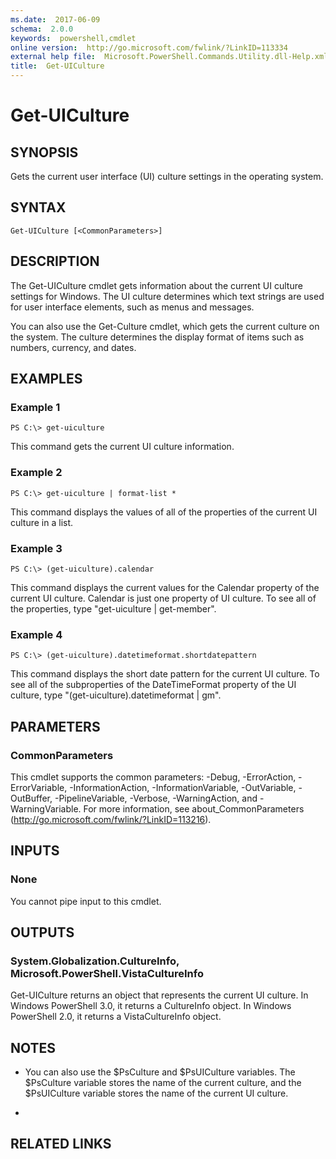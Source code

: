 ```yaml
---
ms.date:  2017-06-09
schema:  2.0.0
keywords:  powershell,cmdlet
online version:  http://go.microsoft.com/fwlink/?LinkID=113334
external help file:  Microsoft.PowerShell.Commands.Utility.dll-Help.xml
title:  Get-UICulture
---
```


# Get-UICulture
## SYNOPSIS
Gets the current user interface (UI) culture settings in the operating system.
## SYNTAX

```
Get-UICulture [<CommonParameters>]
```

## DESCRIPTION
The Get-UICulture cmdlet gets information about the current UI culture settings for Windows.
The UI culture determines which text strings are used for user interface elements, such as menus and messages.

You can also use the Get-Culture cmdlet, which gets the current culture on the system.
The culture determines the display format of items such as numbers, currency, and dates.
## EXAMPLES

### Example 1
```
PS C:\> get-uiculture
```

This command gets the current UI culture information.
### Example 2
```
PS C:\> get-uiculture | format-list *
```

This command displays the values of all of the properties of the current UI culture in a list.
### Example 3
```
PS C:\> (get-uiculture).calendar
```

This command displays the current values for the Calendar property of the current UI culture.
Calendar is just one property of UI culture.
To see all of the properties, type "get-uiculture | get-member".
### Example 4
```
PS C:\> (get-uiculture).datetimeformat.shortdatepattern
```

This command displays the short date pattern for the current UI culture.
To see all of the subproperties of the DateTimeFormat property of the UI culture, type "(get-uiculture).datetimeformat | gm".
## PARAMETERS

### CommonParameters
This cmdlet supports the common parameters: -Debug, -ErrorAction, -ErrorVariable, -InformationAction, -InformationVariable, -OutVariable, -OutBuffer, -PipelineVariable, -Verbose, -WarningAction, and -WarningVariable. For more information, see about_CommonParameters (http://go.microsoft.com/fwlink/?LinkID=113216).
## INPUTS

### None
You cannot pipe input to this cmdlet.
## OUTPUTS

### System.Globalization.CultureInfo, Microsoft.PowerShell.VistaCultureInfo
Get-UICulture returns an object that represents the current UI culture.
In Windows PowerShell 3.0, it returns a CultureInfo object.
In Windows PowerShell 2.0, it returns a VistaCultureInfo object.
## NOTES
* You can also use the $PsCulture and $PsUICulture variables. The $PsCulture variable stores the name of the current culture, and the $PsUICulture variable stores the name of the current UI culture.

*
## RELATED LINKS

